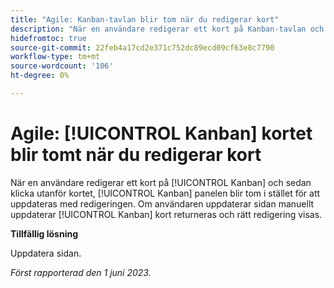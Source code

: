 ```yaml
---
title: "Agile: Kanban-tavlan blir tom när du redigerar kort"
description: "När en användare redigerar ett kort på Kanban-tavlan och sedan klickar bort från kortet blir Kanban-tavlan tom i stället för att uppdateras med redigeringen. Om användaren uppdaterar sidan manuellt, returneras Kanban-tavlan med rätt redigering."
hidefromtoc: true
source-git-commit: 22feb4a17cd2e371c752dc89ecd09cf63e8c7790
workflow-type: tm+mt
source-wordcount: '106'
ht-degree: 0%

---
```



# Agile: [!UICONTROL Kanban] kortet blir tomt när du redigerar kort

När en användare redigerar ett kort på [!UICONTROL Kanban] och sedan klicka utanför kortet, [!UICONTROL Kanban] panelen blir tom i stället för att uppdateras med redigeringen. Om användaren uppdaterar sidan manuellt uppdaterar [!UICONTROL Kanban] kort returneras och rätt redigering visas.

**Tillfällig lösning**

Uppdatera sidan.

_Först rapporterad den 1 juni 2023._

